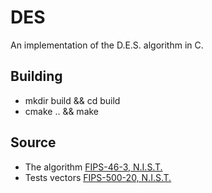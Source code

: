 # DES

An implementation of the D.E.S. algorithm in C.

## Building 

- mkdir build && cd build
- cmake .. && make

## Source

- The algorithm [FIPS-46-3, N.I.S.T.](https://csrc.nist.gov/pubs/fips/46-3/final) 
- Tests vectors [FIPS-500-20, N.I.S.T.](https://csrc.nist.gov/pubs/sp/500/20/upd1/final)
